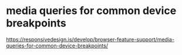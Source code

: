 # media queries for common device breakpoints

https://responsivedesign.is/develop/browser-feature-support/media-queries-for-common-device-breakpoints/
